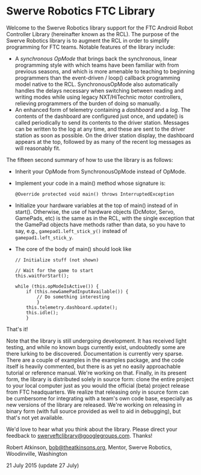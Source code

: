 # Swerve Robotics FTC Library

Welcome to the Swerve Robotics library support for the FTC Android Robot Controller Library
(hereinafter known as the RCL). The purpose of the Swerve Robotics library is to augment the
RCL in order to simplify programming for FTC teams. Notable features of the library include:

*   A *synchronous OpMode* that brings back the synchronous, linear programming style
    with which teams have been familiar with from previous seasons, and which is more amenable
    to teaching to beginning programmers than the event-driven / loop() callback programming
    model native to the RCL. SynchronousOpMode also automatically handles the delays necessary
    when switching between reading and writing modes while using legacy NXT/HiTechnic motor
    controllers, relieving programmers of the burden of doing so manually.
*   An enhanced form of telemetry containing a *dashboard* and a *log*. The contents of the 
    dashboard are configured just once, and update() is called periodically to send its contents
    to the driver station. Messages can be written to the log at any time, and these are sent to
    the driver station as soon as possible. On the driver station display, the dashboard appears
    at the top, followed by as many of the recent log messages as will reasonably fit.
    
The fifteen second summary of how to use the library is as follows:

*   Inherit your OpMode from SynchronousOpMode instead of OpMode.
*   Implement your code in a main() method whose signature is:

        @Override protected void main() throws InterruptedException
*   Initialize your hardware variables at the top of main() instead of in start(). Otherwise,
    the use of hardware objects (DcMotor, Servo, GamePads, etc) is the same as in the RCL, with 
    the single exception that the GamePad objects have methods rather than data, so you have to
    say, e.g., 
        ```
        gamepad1.left_stick_y()
        ```
    instead of
        ```     
        gamepad1.left_stick_y
        ```.
*   The core of the body of main() should look like

        // Initialize stuff (not shown)
        
        // Wait for the game to start
        this.waitForStart(); 
        
        while (this.opModeIsActive()) {
            if (this.newGamePadInputAvailable()) {
                // Do something interesting
                }
            this.telemetry.dashboard.update();
            this.idle();
            }
That's it!

Note that the library is still undergoing development. It has received light testing, and while no known 
bugs currently exist, undoubtedly some are there lurking to be discovered. Documentation is currently
very sparse. There are a couple of examples in the examples package, and the code itself is heavily
commented, but there is as yet no easily approachable tutorial or reference manual. We're working on
that. Finally, in its present form, the library is distributed solely in source form: clone the 
entire project to your local computer just as you would the official (beta) project release from
FTC headquarters. We realize that releasing only in source form can be cumbersome for integrating 
with a team's own code base, especially as new versions of the library are released. We're working 
on releasing in binary form (with full source provided as well to aid in debugging), but that's not 
yet available.

We'd love to hear what you think about the library. Please direct your feedback to 
swerveftclibrary@googlegroups.com. Thanks!

Robert Atkinson,
bob@theatkinsons.org,
Mentor, Swerve Robotics,  
Woodinville, Washington

21 July 2015 (update 27 July)  
